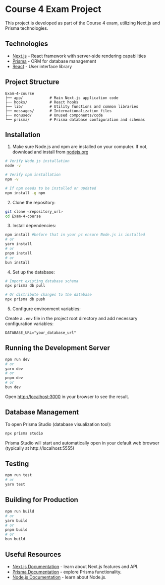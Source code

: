 # Course 4 Exam Project

This project is developed as part of the Course 4 exam, utilizing Next.js and Prisma technologies.

## Technologies

- [Next.js](https://nextjs.org/) - React framework with server-side rendering capabilities
- [Prisma](https://www.prisma.io/) - ORM for database management
- [React](https://reactjs.org/) - User interface library

## Project Structure

```
Exam-4-course
├── app/            # Main Next.js application code
├── hooks/          # React hooks
├── lib/            # Utility functions and common libraries
├── messages/       # Internationalization files
├── nonused/        # Unused components/code
└── prisma/         # Prisma database configuration and schemas
```

## Installation

1. Make sure Node.js and npm are installed on your computer. If not, download and install from [nodejs.org](https://nodejs.org/)

```bash
# Verify Node.js installation
node -v

# Verify npm installation
npm -v

# If npm needs to be installed or updated
npm install -g npm
```

2. Clone the repository:

```bash
git clone <repository_url>
cd Exam-4-course
```

3. Install dependencies:

```bash
npm install #before that in your pc ensure Node.js is installed
# or
yarn install
# or
pnpm install
# or
bun install
```

4. Set up the database:

```bash
# Import existing database schema
npx prisma db pull

# Or distribute changes to the database
npx prisma db push
```

5. Configure environment variables:

Create a `.env` file in the project root directory and add necessary configuration variables:

```
DATABASE_URL="your_database_url"
```

## Running the Development Server

```bash
npm run dev
# or
yarn dev
# or
pnpm dev
# or
bun dev
```

Open [http://localhost:3000](http://localhost:3000) in your browser to see the result.

## Database Management

To open Prisma Studio (database visualization tool):

```bash
npx prisma studio
```

Prisma Studio will start and automatically open in your default web browser (typically at http://localhost:5555)

## Testing

```bash
npm run test
# or
yarn test
```

## Building for Production

```bash
npm run build
# or
yarn build
# or
pnpm build
# or
bun build
```

## Useful Resources

- [Next.js Documentation](https://nextjs.org/docs) - learn about Next.js features and API.
- [Prisma Documentation](https://www.prisma.io/docs/) - explore Prisma functionality.
- [Node.js Documentation](https://nodejs.org/en/docs/) - learn about Node.js.
